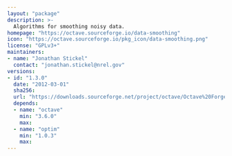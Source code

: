 ```yaml
---
layout: "package"
description: >-
  Algorithms for smoothing noisy data.
homepage: "https://octave.sourceforge.io/data-smoothing"
icon: "https://octave.sourceforge.io/pkg_icon/data-smoothing.png"
license: "GPLv3+"
maintainers:
- name: "Jonathan Stickel"
  contact: "jonathan.stickel@nrel.gov"
versions:
- id: "1.3.0"
  date: "2012-03-01"
  sha256:
  url: "https://downloads.sourceforge.net/project/octave/Octave%20Forge%20Packages/Individual%20Package%20Releases/data-smoothing-1.3.0.tar.gz"
  depends:
  - name: "octave"
    min: "3.6.0"
    max:
  - name: "optim"
    min: "1.0.3"
    max:
---
```

